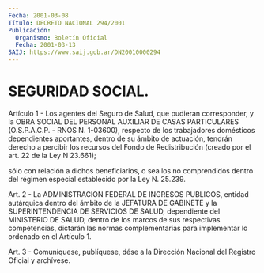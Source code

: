 ```yaml
---
Fecha: 2001-03-08
Título: DECRETO NACIONAL 294/2001
Publicación:
  Organismo: Boletín Oficial
  Fecha: 2001-03-13
SAIJ: https://www.saij.gob.ar/DN20010000294
---
```

# SEGURIDAD SOCIAL.

<a id="1"></a>
Artículo 1 -  Los  agentes  del  Seguro  de  Salud,  que  pudieran corresponder,  y  la  OBRA  SOCIAL  DEL PERSONAL AUXILIAR DE CASAS PARTICULARES  (O.S.P.A.C.P. - RNOS N. 1-03600),  respecto  de  los trabajadores domésticos dependientes aportantes, dentro de su ámbito de actuación, tendrán derecho  a percibir los recursos del Fondo de Redistribución (creado por el art.  22 de la Ley N 23.661);

sólo con relación a dichos beneficiarios, o sea los no comprendidos dentro  del régimen  especial  establecido  por la Ley N. 25.239.

<a id="2"></a>
Art. 2 -  La  ADMINISTRACION  FEDERAL DE INGRESOS PUBLICOS, entidad autárquica dentro del ámbito de  la  JEFATURA  DE  GABINETE  y  la SUPERINTENDENCIA  DE SERVICIOS DE SALUD, dependiente del MlNISTERIO DE SALUD, dentro de  los  marcos  de sus respectivas competencias, dictarán las normas complementarias para implementar lo ordenado en el Artículo 1.

<a id="3"></a>
Art. 3 - Comuníquese, publíquese, dése  a la Dirección Nacional del Registro Oficial y archívese.